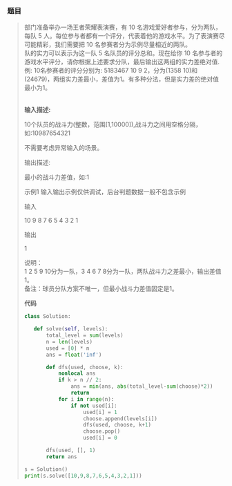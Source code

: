 <h3>题目</h3> 
<blockquote> 
 <p>部门准备举办一场王者荣耀表演赛&#xff0c;有 10 名游戏爱好者参与&#xff0c;分为两队&#xff0c;每队 5 人。每位参与者都有一个评分&#xff0c;代表着他的游戏水平。为了表演赛尽可能精彩&#xff0c;我们需要把 10 名参赛者分为示例尽量相近的两队。<br /> 队的实力可以表示为这一队 5 名队员的评分总和。现在给你 10 名参与者的游戏水平评分&#xff0c;请你根据上述要求分队&#xff0c;最后输出这两组的实力差绝对值.例: 10名参赛者的评分分别为: 5183467 10 9 2&#xff0c;分为(1358 10)和(24679)&#xff0c;两组实力差最小&#xff0c;差值为1。有多种分法&#xff0c;但是实力差的绝对值最小为1。</p> 
 <p><br /><strong>输入描述:</strong></p> 
 <p>10个队员的战斗力(整数&#xff0c;范围[1,10000]),战斗力之间用空格分隔&#xff0c;如:10987654321</p> 
 <p>不需要考虑异常输入的场景。</p> 
 <p>输出描述:</p> 
 <p>最小的战斗力差值&#xff0c;如:1</p> 
 <p></p> 
 <p>示例1  输入输出示例仅供调试&#xff0c;后台判题数据一般不包含示例</p> 
 <p>输入</p> 
 <p>10 9 8 7 6 5 4 3 2 1</p> 
 <p>输出</p> 
 <p>1</p> 
 <p>说明&#xff1a;<br /> 1 2 5 9 10分为一队&#xff0c;3 4 6 7 8分为一队&#xff0c;两队战斗力之差最小&#xff0c;输出差值1。<br /> 备注&#xff1a;球员分队方案不唯一&#xff0c;但最小战斗力差值固定是1。</p>

 **代码**
 ```python
class Solution:

    def solve(self, levels):
        total_level = sum(levels)
        n = len(levels)
        used = [0] * n
        ans = float('inf')

        def dfs(used, choose, k):
            nonlocal ans
            if k > n // 2:
                ans = min(ans, abs(total_level-sum(choose)*2))
                return
            for i in range(n):
                if not used[i]:
                    used[i] = 1
                    choose.append(levels[i])
                    dfs(used, choose, k+1)
                    choose.pop()
                    used[i] = 0

        dfs(used, [], 1)
        return ans

s = Solution()
print(s.solve([10,9,8,7,6,5,4,3,2,1]))
 ```